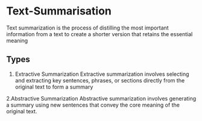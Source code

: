# Text-Summarisation
  Text summarization is the process of distilling the most important information from a text to create a shorter version that retains the essential meaning

  ## Types
  1. Extractive Summarization
        Extractive summarization involves selecting and extracting key sentences, phrases, or sections directly from the original text to form a summary

  2.Abstractive Summarization
        Abstractive summarization involves generating a summary using new sentences that convey the core meaning of the original text.   
